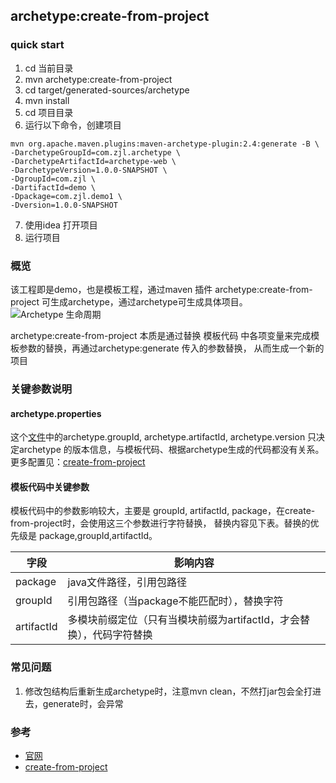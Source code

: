 ## archetype:create-from-project
### quick start
1. cd 当前目录
2. mvn archetype:create-from-project
3. cd target/generated-sources/archetype
4. mvn install
5. cd 项目目录
6. 运行以下命令，创建项目
``` 
mvn org.apache.maven.plugins:maven-archetype-plugin:2.4:generate -B \
-DarchetypeGroupId=com.zjl.archetype \
-DarchetypeArtifactId=archetype-web \
-DarchetypeVersion=1.0.0-SNAPSHOT \
-DgroupId=com.zjl \
-DartifactId=demo \
-Dpackage=com.zjl.demo1 \
-Dversion=1.0.0-SNAPSHOT
```
7. 使用idea 打开项目
8. 运行项目


### 概览
该工程即是demo，也是模板工程，通过maven 插件 archetype:create-from-project 可生成archetype，通过archetype可生成具体项目。
![Archetype 生命周期](https://maven.apache.org/archetype/maven-archetype-plugin/images/archetype-overview.png)


archetype:create-from-project 本质是通过替换 模板代码 中各项变量来完成模板参数的替换，再通过archetype:generate 传入的参数替换，
从而生成一个新的项目

### 关键参数说明
#### archetype.properties
这个[文件](./archetype.properties)中的archetype.groupId, archetype.artifactId, archetype.version 只决定archetype
的版本信息，与模板代码、根据archetype生成的代码都没有关系。更多配置见：[create-from-project](https://maven.apache.org/archetype/maven-archetype-plugin/create-from-project-mojo.html#defaultEncoding)

#### 模板代码中关键参数
模板代码中的参数影响较大，主要是 groupId, artifactId, package，在create-from-project时，会使用这三个参数进行字符替换，
替换内容见下表。替换的优先级是 package,groupId,artifactId。

|  字段   | 影响内容  |
|  ----  | ----  |
| package  | java文件路径，引用包路径 |
| groupId  | 引用包路径（当package不能匹配时），替换字符 |
| artifactId  | 多模块前缀定位（只有当模块前缀为artifactId，才会替换），代码字符替换|

### 常见问题
1. 修改包结构后重新生成archetype时，注意mvn clean，不然打jar包会全打进去，generate时，会异常

### 参考
- [官网](https://maven.apache.org/archetype/maven-archetype-plugin/)
- [create-from-project](https://maven.apache.org/archetype/maven-archetype-plugin/create-from-project-mojo.html#defaultEncoding)

